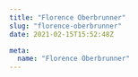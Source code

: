```yaml
---
title: "Florence Oberbrunner"
slug: "florence-oberbrunner"
date: 2021-02-15T15:52:48Z

meta:
  name: "Florence Oberbrunner"
---
```


